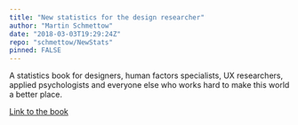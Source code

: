```yaml
---
title: "New statistics for the design researcher"
author: "Martin Schmettow"
date: "2018-03-03T19:29:24Z"
repo: "schmettow/NewStats"
pinned: FALSE
---
```


A statistics book for designers, human factors specialists, UX researchers, applied psychologists and everyone else who works hard to make this world a better place.

[Link to the book](https://bookdown.org/schmettow/new_statistics_for_the_design_researcher2/)
